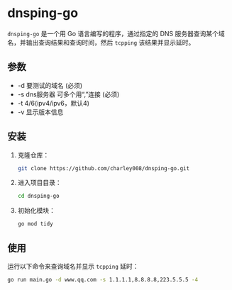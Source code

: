 # dnsping-go

`dnsping-go` 是一个用 Go 语言编写的程序，通过指定的 DNS 服务器查询某个域名，并输出查询结果和查询时间，然后 `tcpping` 该结果并显示延时。

## 参数

- -d    要测试的域名 (必须)
- -s    dns服务器 可多个用“,”连接 (必须)
- -t    4/6(ipv4/ipv6，默认4)
- -v   显示版本信息

## 安装

1. 克隆仓库：
    ```sh
    git clone https://github.com/charley008/dnsping-go.git
    ```
2. 进入项目目录：
    ```sh
    cd dnsping-go
    ```
3. 初始化模块：
    ```sh
    go mod tidy
    ```

## 使用

运行以下命令来查询域名并显示 `tcpping` 延时：

```sh
go run main.go -d www.qq.com -s 1.1.1.1,8.8.8.8,223.5.5.5 -4

